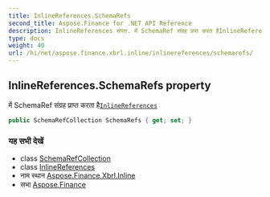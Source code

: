 ```yaml
---
title: InlineReferences.SchemaRefs
second_title: Aspose.Finance for .NET API Reference
description: InlineReferences संपत्त. में SchemaRef संग्रह प्रप्त करत हैInlineReferences
type: docs
weight: 40
url: /hi/net/aspose.finance.xbrl.inline/inlinereferences/schemarefs/
---
```

## InlineReferences.SchemaRefs property

में SchemaRef संग्रह प्राप्त करता है[`InlineReferences`](../)

```csharp
public SchemaRefCollection SchemaRefs { get; set; }
```

### यह सभी देखें

* class [SchemaRefCollection](../../../aspose.finance.xbrl/schemarefcollection/)
* class [InlineReferences](../)
* नाम स्थान [Aspose.Finance.Xbrl.Inline](../../inlinereferences/)
* सभा [Aspose.Finance](../../../)


